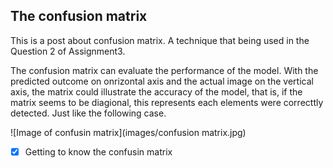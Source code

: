 ## The confusion matrix

This is a post about confusion matrix. A technique that being used in the Question 2 of Assignment3.

The confusion matrix can evaluate the performance of the model. With the predicted outcome on onrizontal axis and the actual image on the vertical axis, the matrix
could illustrate the accuracy of the model, that is, if the matrix seems to be diagional, this represents each elements were correcttly detected. Just like the
following case.

![Image of confusin matrix](images/confusion matrix.jpg)

-[x] Getting to know the confusin matrix

